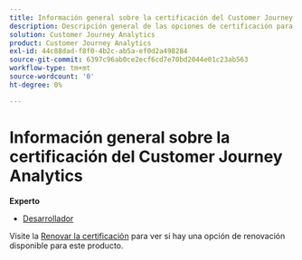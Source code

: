 ```yaml
---
title: Información general sobre la certificación del Customer Journey Analytics
description: Descripción general de las opciones de certificación para Adobe Customer Journey Analytics
solution: Customer Journey Analytics
product: Customer Journey Analytics
exl-id: 44c88dad-f8f0-4b2c-ab5a-ef0d2a498284
source-git-commit: 6397c96ab0ce2ecf6cd7e70bd2044e01c23ab563
workflow-type: tm+mt
source-wordcount: '0'
ht-degree: 0%

---
```


# Información general sobre la certificación del Customer Journey Analytics

**Experto**

* [Desarrollador](/help/certifications/acja/acja-e-developer.md) <!--AD0-E604-->

Visite la [Renovar la certificación](/help/certifications/renew.md) para ver si hay una opción de renovación disponible para este producto.
